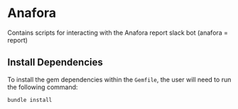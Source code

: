 # Anafora

Contains scripts for interacting with the Anafora report slack bot (anafora = report)

## Install Dependencies

To install the gem dependencies within the `Gemfile`, the user will need to run the following command:

```bash
bundle install
```
